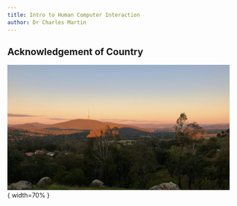 ```yaml
---
title: Intro to Human Computer Interaction
author: Dr Charles Martin
---
```


## Acknowledgement of Country

![Image of Canberra from Mt Painter towards Black Mountain](img/canberra1.jpg){ width=70% }
